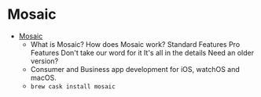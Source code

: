 # Mosaic
- [Mosaic](https://lightpillar.com/mosaic.html)
  -   What is Mosaic?  How does Mosaic work? Standard Features Pro Features Don't take our word for it It's all in the details Need an older version?
  - Consumer and Business app development for iOS, watchOS and macOS.
  - `brew cask install mosaic`
